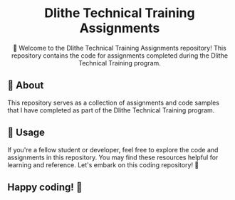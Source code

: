 
<h1 align="center">Dlithe Technical Training Assignments </h1>

<!-- Project Description -->
<p align="center">🚀 Welcome to the Dlithe Technical Training Assignments repository!  This repository contains the code for assignments completed during the Dlithe Technical Training program.</p>


<!-- About Section -->
## 📖 About

This repository serves as a collection of assignments and code samples that I have completed as part of the Dlithe Technical Training program. 

<!-- Assignments Section -->
## 🌟 Usage

If you're a fellow student or developer, feel free to explore the code and assignments in this repository. You may find these resources helpful for learning and reference.
Let's embark on this coding repository! 🚀
## Happy coding! 🚀

